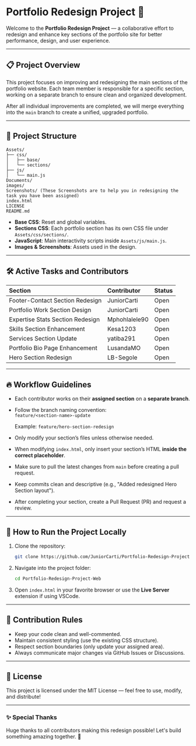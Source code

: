 # Portfolio Redesign Project 🚀

Welcome to the **Portfolio Redesign Project** — a collaborative effort to redesign and enhance key sections of the portfolio site for better performance, design, and user experience.

---

## 📋 Project Overview

This project focuses on improving and redesigning the main sections of the portfolio website. Each team member is responsible for a specific section, working on a separate branch to ensure clean and organized development.

After all individual improvements are completed, we will merge everything into the `main` branch to create a unified, upgraded portfolio.

---

## 📁 Project Structure

```
Assets/
├── css/
│   ├── base/
│   └── sections/
├── js/
│   └── main.js
Documents/
images/
Screenshots/ (These Screenshots are to help you in redesigning the task you have been assigned)
index.html
LICENSE
README.md
```

- **Base CSS**: Reset and global variables.
- **Sections CSS**: Each portfolio section has its own CSS file under `Assets/css/sections/`.
- **JavaScript**: Main interactivity scripts inside `Assets/js/main.js`.
- **Images & Screenshots**: Assets used in the design.

---

## 🛠 Active Tasks and Contributors

| Section | Contributor | Status |
|:--------|:------------|:-------|
| Footer-Contact Section Redesign | JuniorCarti | Open |
| Portfolio Work Section Design | JuniorCarti | Open |
| Expertise Stats Section Redesign | Mphohlalele90 | Open |
| Skills Section Enhancement | Kesa1203 | Open |
| Services Section Update | yatiba291 | Open |
| Portfolio Bio Page Enhancement | LusandaMO | Open |
| Hero Section Redesign | LB-Segole | Open |

---

## 🔥 Workflow Guidelines

- Each contributor works on their **assigned section** on a **separate branch**.
- Follow the branch naming convention:  
  `feature/<section-name>-update`
  
  Example: `feature/hero-section-redesign`
- Only modify your section’s files unless otherwise needed.
- When modifying `index.html`, only insert your section’s HTML **inside the correct placeholder**.
- Make sure to pull the latest changes from `main` before creating a pull request.
- Keep commits clean and descriptive (e.g., "Added redesigned Hero Section layout").
- After completing your section, create a Pull Request (PR) and request a review.

---

## 🚀 How to Run the Project Locally

1. Clone the repository:
   ```bash
   git clone https://github.com/JuniorCarti/Portfolio-Redesign-Project-Web.git
   ```

2. Navigate into the project folder:
   ```bash
   cd Portfolio-Redesign-Project-Web
   ```

3. Open `index.html` in your favorite browser or use the **Live Server** extension if using VSCode.

---

## 🤝 Contribution Rules

- Keep your code clean and well-commented.
- Maintain consistent styling (use the existing CSS structure).
- Respect section boundaries (only update your assigned area).
- Always communicate major changes via GitHub Issues or Discussions.

---

## 📜 License

This project is licensed under the MIT License — feel free to use, modify, and distribute!

---

### ✨ Special Thanks

Huge thanks to all contributors making this redesign possible! Let's build something amazing together. 🌟

